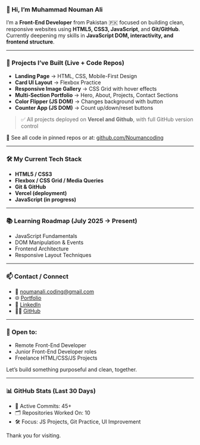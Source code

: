 ### 👋 Hi, I’m Muhammad Nouman Ali

I’m a **Front-End Developer** from Pakistan 🇵🇰 focused on building clean, responsive websites using **HTML5, CSS3, JavaScript**, and **Git/GitHub**. Currently deepening my skills in **JavaScript DOM, interactivity, and frontend structure**.

---

### 🚀 Projects I’ve Built (Live + Code Repos)

* **Landing Page** → HTML, CSS, Mobile-First Design
* **Card UI Layout** → Flexbox Practice
* **Responsive Image Gallery** → CSS Grid with hover effects
* **Multi-Section Portfolio** → Hero, About, Projects, Contact Sections
* **Color Flipper (JS DOM)** → Changes background with button
* **Counter App (JS DOM)** → Count up/down/reset buttons

> ✅ All projects deployed on **Vercel and Github**, with full GitHub version control

🔗 See all code in pinned repos or at: [github.com/Noumancoding](https://github.com/Noumancoding)

---

### 🛠️ My Current Tech Stack

* **HTML5 / CSS3**
* **Flexbox / CSS Grid / Media Queries**
* **Git & GitHub**
* **Vercel (deployment)**
* **JavaScript (in progress)**

---

### 📚 Learning Roadmap (July 2025 → Present)

* JavaScript Fundamentals
* DOM Manipulation & Events
* Frontend Architecture
* Responsive Layout Techniques

---

### 📫 Contact / Connect

* 📧 [noumanali.coding@gmail.com](mailto:noumanali.coding@gmail.com)
* 🌐 [Portfolio](https://noumancoding.vercel.app)
* 🔗 [LinkedIn](https://linkedin.com/in/noumancoding)
* 🧑‍💻 [GitHub](https://github.com/Noumancoding)

---

### 💼 Open to:

* Remote Front-End Developer
* Junior Front-End Developer roles
* Freelance HTML/CSS/JS Projects

Let’s build something purposeful and clean, together.

---

### 📊 GitHub Stats (Last 30 Days)

* 🔁 Active Commits: 45+
* 🗂️ Repositories Worked On: 10
* 🛠️ Focus: JS Projects, Git Practice, UI Improvement

Thank you for visiting.
